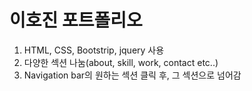 # 이호진 포트폴리오
1. HTML, CSS, Bootstrip, jquery 사용
2. 다양한 섹션 나눔(about, skill, work, contact etc..)
3. Navigation bar의 원하는 섹션 클릭 후, 그 섹션으로 넘어감
